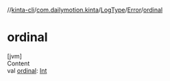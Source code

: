 //[kinta-cli](../../../../index.md)/[com.dailymotion.kinta](../../index.md)/[LogType](../index.md)/[Error](index.md)/[ordinal](ordinal.md)



# ordinal  
[jvm]  
Content  
val [ordinal](ordinal.md): [Int](https://kotlinlang.org/api/latest/jvm/stdlib/kotlin/-int/index.html)  



